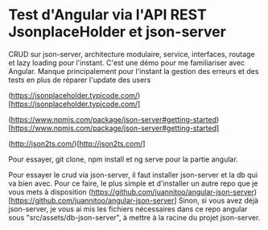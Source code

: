 # Test d'Angular via l'API REST JsonplaceHolder et json-server
CRUD sur json-server, architecture modulaire, service, interfaces, routage et lazy loading pour l'instant.
C'est une démo pour me familiariser avec Angular.
Manque principalement pour l'instant la gestion des erreurs et des tests en plus de réparer l'update des users

(https://jsonplaceholder.typicode.com/)[https://jsonplaceholder.typicode.com/]

(https://www.npmjs.com/package/json-server#getting-started)[https://www.npmjs.com/package/json-server#getting-started]

(http://json2ts.com/)[http://json2ts.com/]

Pour essayer, git clone, npm install et ng serve pour la partie angular.

Pour essayer le crud via json-server, il faut installer json-server et la db qui va bien avec. Pour ce faire, le plus simple et d'installer un autre repo que je vous mets à disposition (https://github.com/juannitoo/angular-json-server)[https://github.com/juannitoo/angular-json-server]
Sinon, si vous avez déjà json-server, je vous ai mis les fichiers nécessaires dans ce repo angular sous "src/assets/db-json-server", à mettre à la racine du projet json-server.

